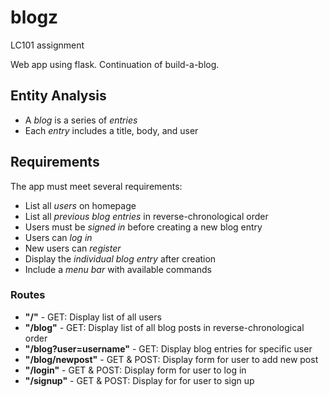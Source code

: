 # blogz
LC101 assignment

Web app using flask. Continuation of build-a-blog. 

## Entity Analysis

* A _blog_ is a series of _entries_
* Each _entry_ includes a title, body, and user

## Requirements

The app must meet several requirements:

* List all _users_ on homepage 
* List all _previous blog entries_ in reverse-chronological order
* Users must be _signed in_ before creating a new blog entry
* Users can _log in_
* New users can _register_ 
* Display the _individual blog entry_ after creation
* Include a _menu bar_ with available commands

### Routes
* **"/"** - GET: Display list of all users 
* **"/blog"** - GET: Display list of all blog posts in reverse-chronological order 
* **"/blog?user=username"** - GET: Display blog entries for specific user 
* **"/blog/newpost"** - GET & POST: Display form for user to add new post 
* **"/login"** - GET & POST: Display form for user to log in 
* **"/signup"** - GET & POST: Display for for user to sign up 
